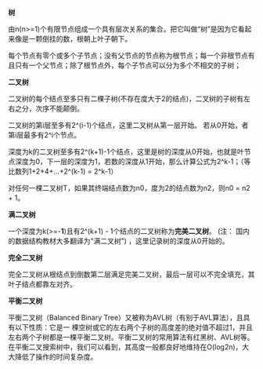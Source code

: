 **树**

由n(n>=1)个有限节点组成一个具有层次关系的集合。把它叫做“树”是因为它看起来像是一颗倒挂的数，根朝上叶子朝下。

每个节点有零个或多个子节点；没有父节点的节点称为根节点；每一个非根节点有且只有一个父节点；除了根节点外，每个子节点可以分为多个不相交的子树； 

**二叉树**

二叉树的每个结点至多只有二棵子树(不存在度大于2的结点)，二叉树的子树有左右之分，次序不能颠倒。 

二叉树的第i层至多有2^(i-1)个结点，这里二叉树从第一层开始。 若从0开始，者第i层最多有2^i个节点。

深度为k的二叉树至多有2^(k+1)-1个结点，这里是树的深度从0开始，也就是叶节点深度为0，下一层的深度为1，若数的深度从1开始，那么计算公式为2^k-1；（等比数列1+2+4+…+2^(k-1) = 2^k-1）

对任何一棵二叉树T，如果其终端结点数为n0，度为2的结点数为n2，则n0 = n2 + 1。 

**满二叉树**

一个深度为k(>=-**1**)且有2^(k+1) - 1个结点的二叉树称为**完美二叉树**。 (注： 国内的数据结构教材大多翻译为"满二叉树") ，这里记录树的深度从0开始的。

**完全二叉树**

完全二叉树从根结点到倒数第二层满足完美二叉树，最后一层可以不完全填充，其叶子结点都靠左对齐。 

**平衡二叉树**

平衡二叉树（Balanced Binary Tree）又被称为AVL树（有别于AVL算法），且具有以下性质：它是一 棵空树或它的左右两个子树的高度差的绝对值不超过1，并且左右两个子树都是一棵平衡二叉树。平衡二叉树的常用算法有红黑树、AVL树等。在平衡二叉搜索树中，我们可以看到，其高度一般都良好地维持在O(log2n)，大大降低了操作的时间复杂度。 

